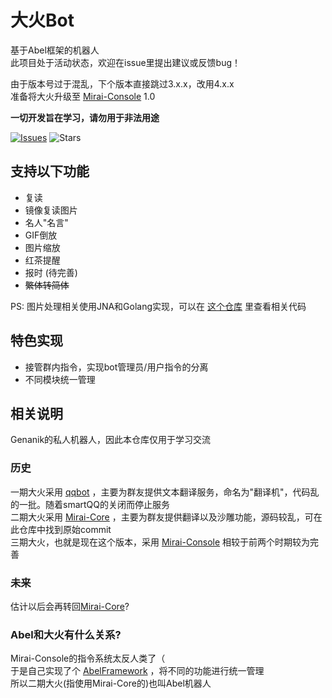# 大火Bot  
基于Abel框架的机器人  
此项目处于活动状态，欢迎在issue里提出建议或反馈bug！
  
  由于版本号过于混乱，下个版本直接跳过3.x.x，改用4.x.x  
准备将大火升级至 [Mirai-Console](https://github.com/mamoe/mirai-console) 1.0

**一切开发旨在学习，请勿用于非法用途**  

[![Issues](https://img.shields.io/github/issues/Genanik/AbelBotPlugin.svg?style=popout)](https://github.com/Genanik/AbelBotPlugin)
![Stars](https://img.shields.io/github/stars/Genanik/AbelBotPlugin)

## 支持以下功能  
* 复读
* 镜像复读图片
* 名人"名言"
* GIF倒放
* 图片缩放
* 红茶提醒
* 报时 (待完善)
* ~~繁体转简体~~  

PS: 图片处理相关使用JNA和Golang实现，可以在 [这个仓库](https://github.com/Genanik/Horizontal-flip-of-picture) 里查看相关代码

## 特色实现  
* 接管群内指令，实现bot管理员/用户指令的分离  
* 不同模块统一管理

## 相关说明  
Genanik的私人机器人，因此本仓库仅用于学习交流  

### 历史
一期大火采用 [qqbot](https://github.com/pandolia/qqbot) ，主要为群友提供文本翻译服务，命名为"翻译机"，代码乱的一批。随着smartQQ的关闭而停止服务  
二期大火采用 [Mirai-Core](https://github.com/mamoe/mirai) ，主要为群友提供翻译以及沙雕功能，源码较乱，可在此仓库中找到原始commit  
三期大火，也就是现在这个版本，采用 [Mirai-Console](https://github.com/mamoe/mirai-console) 相较于前两个时期较为完善
   
### 未来
估计以后会再转回[Mirai-Core](https://github.com/mamoe/mirai)?  
  
### Abel和大火有什么关系?
Mirai-Console的指令系统太反人类了（  
于是自己实现了个 [AbelFramework](https://github.com/Genanik/AbelFramework) ，将不同的功能进行统一管理  
所以二期大火(指使用Mirai-Core的)也叫Abel机器人
